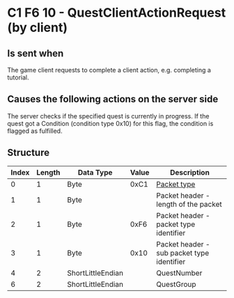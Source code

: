 # C1 F6 10 - QuestClientActionRequest (by client)

## Is sent when

The game client requests to complete a client action, e.g. completing a tutorial.

## Causes the following actions on the server side

The server checks if the specified quest is currently in progress. If the quest got a Condition (condition type 0x10) for this flag, the condition is flagged as fulfilled.

## Structure

| Index | Length | Data Type | Value | Description |
|-------|--------|-----------|-------|-------------|
| 0 | 1 |   Byte   | 0xC1  | [Packet type](PacketTypes.md) |
| 1 | 1 |    Byte   |      | Packet header - length of the packet |
| 2 | 1 |    Byte   | 0xF6  | Packet header - packet type identifier |
| 3 | 1 |    Byte   | 0x10  | Packet header - sub packet type identifier |
| 4 | 2 | ShortLittleEndian |  | QuestNumber |
| 6 | 2 | ShortLittleEndian |  | QuestGroup |